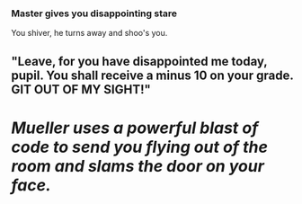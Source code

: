 ### Master gives you disappointing stare
You shiver, he turns away and shoo's you.

## "Leave, for you have disappointed me today, pupil. You shall receive a minus 10 on your grade. GIT OUT OF MY SIGHT!"

# *Mueller uses a powerful blast of code to send you flying out of the room and slams the door on your face.*
